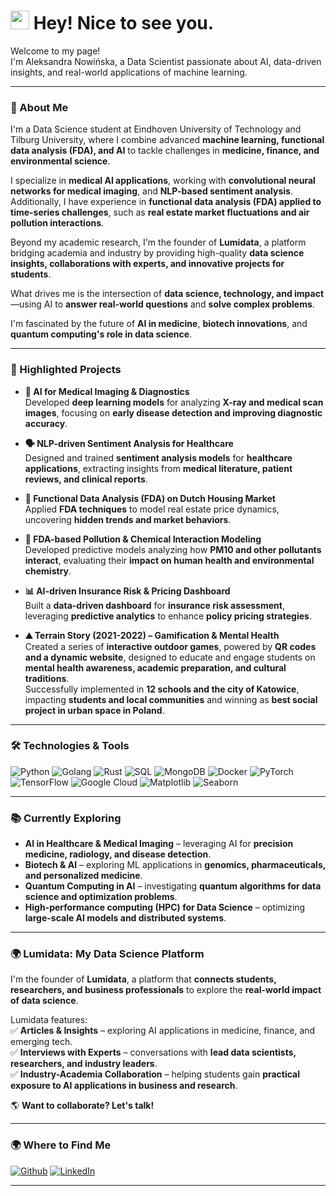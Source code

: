 <h1><img src="https://emojis.slackmojis.com/emojis/images/1531849430/4246/blob-sunglasses.gif?1531849430" width="30"/> Hey! Nice to see you.</h1>

<p>Welcome to my page! </br> I'm Aleksandra Nowińska, a Data Scientist passionate about AI, data-driven insights, and real-world applications of machine learning.</p>

---

<h3>🌟 About Me</h3>

I'm a Data Science student at Eindhoven University of Technology and Tilburg University, where I combine advanced **machine learning, functional data analysis (FDA), and AI** to tackle challenges in **medicine, finance, and environmental science**.  

I specialize in **medical AI applications**, working with **convolutional neural networks for medical imaging**, and **NLP-based sentiment analysis**.  
Additionally, I have experience in **functional data analysis (FDA) applied to time-series challenges**, such as **real estate market fluctuations and air pollution interactions**.

Beyond my academic research, I'm the founder of **Lumidata**, a platform bridging academia and industry by providing high-quality **data science insights, collaborations with experts, and innovative projects for students**.

What drives me is the intersection of **data science, technology, and impact**—using AI to **answer real-world questions** and **solve complex problems**.

I'm fascinated by the future of **AI in medicine**, **biotech innovations**, and **quantum computing's role in data science**.

---

<h3>🚀 Highlighted Projects</h3>

- **💉 AI for Medical Imaging & Diagnostics**  
  Developed **deep learning models** for analyzing **X-ray and medical scan images**, focusing on **early disease detection and improving diagnostic accuracy**.

- **🗣️ NLP-driven Sentiment Analysis for Healthcare**  
  Designed and trained **sentiment analysis models** for **healthcare applications**, extracting insights from **medical literature, patient reviews, and clinical reports**.

- **🏡 Functional Data Analysis (FDA) on Dutch Housing Market**  
  Applied **FDA techniques** to model real estate price dynamics, uncovering **hidden trends and market behaviors**.

- **🦠 FDA-based Pollution & Chemical Interaction Modeling**  
  Developed predictive models analyzing how **PM10 and other pollutants interact**, evaluating their **impact on human health and environmental chemistry**.

- **📊 AI-driven Insurance Risk & Pricing Dashboard**  
  Built a **data-driven dashboard** for **insurance risk assessment**, leveraging **predictive analytics** to enhance **policy pricing strategies**.

- **⛰️ Terrain Story (2021-2022) – Gamification & Mental Health**  
  Created a series of **interactive outdoor games**, powered by **QR codes and a dynamic website**, designed to educate and engage students on **mental health awareness, academic preparation, and cultural traditions**.  
  Successfully implemented in **12 schools and the city of Katowice**, impacting **students and local communities** and winning as **best social project in urban space in Poland**.  

---

<h3>🛠️ Technologies & Tools</h3>
<p>
  <img alt="Python" src="https://img.shields.io/badge/-Python-3776AB?style=flat-square&logo=python&logoColor=white" />
  <img alt="Golang" src="https://img.shields.io/badge/-Golang-00ADD8?style=flat-square&logo=go&logoColor=white" />
  <img alt="Rust" src="https://img.shields.io/badge/-Rust-000000?style=flat-square&logo=rust&logoColor=white" />
  <img alt="SQL" src="https://img.shields.io/badge/-SQL-4479A1?style=flat-square&logo=postgresql&logoColor=white" />
  <img alt="MongoDB" src="https://img.shields.io/badge/-MongoDB-13aa52?style=flat-square&logo=mongodb&logoColor=white" />
  <img alt="Docker" src="https://img.shields.io/badge/-Docker-46a2f1?style=flat-square&logo=docker&logoColor=white" />
  <img alt="PyTorch" src="https://img.shields.io/badge/-PyTorch-EE4C2C?style=flat-square&logo=pytorch&logoColor=white" />
  <img alt="TensorFlow" src="https://img.shields.io/badge/-TensorFlow-FF6F00?style=flat-square&logo=tensorflow&logoColor=white" />
  <img alt="Google Cloud" src="https://img.shields.io/badge/-Google_Cloud-1a73e8?style=flat-square&logo=google-cloud&logoColor=white" />
  <img alt="Matplotlib" src="https://img.shields.io/badge/-Matplotlib-11557C?style=flat-square&logo=plotly&logoColor=white" />
  <img alt="Seaborn" src="https://img.shields.io/badge/-Seaborn-44B78B?style=flat-square&logo=plotly&logoColor=white" />
</p>

---

<h3>📚 Currently Exploring</h3>

- **AI in Healthcare & Medical Imaging** – leveraging AI for **precision medicine, radiology, and disease detection**.  
- **Biotech & AI** – exploring ML applications in **genomics, pharmaceuticals, and personalized medicine**.  
- **Quantum Computing in AI** – investigating **quantum algorithms for data science and optimization problems**.  
- **High-performance computing (HPC) for Data Science** – optimizing **large-scale AI models and distributed systems**.  

---

<h3>🌍 Lumidata: My Data Science Platform</h3>

I'm the founder of **Lumidata**, a platform that **connects students, researchers, and business professionals** to explore the **real-world impact of data science**.  

Lumidata features:  
✅ **Articles & Insights** – exploring AI applications in medicine, finance, and emerging tech.  
✅ **Interviews with Experts** – conversations with **lead data scientists, researchers, and industry leaders**.  
✅ **Industry-Academia Collaboration** – helping students gain **practical exposure to AI applications in business and research**.  

🌎 **Want to collaborate? Let's talk!**  

---

<h3>🌍 Where to Find Me</h3>

<p>
  <a href="https://github.com/AleksandraNowinska" target="_blank"><img alt="Github" src="https://img.shields.io/badge/GitHub-%2312100E.svg?&style=for-the-badge&logo=Github&logoColor=white" /></a>
  <a href="https://www.linkedin.com/in/aleksandra-nowińska" target="_blank"><img alt="LinkedIn" src="https://img.shields.io/badge/linkedin-%230077B5.svg?&style=for-the-badge&logo=linkedin&logoColor=white" /></a>
</p>

---

